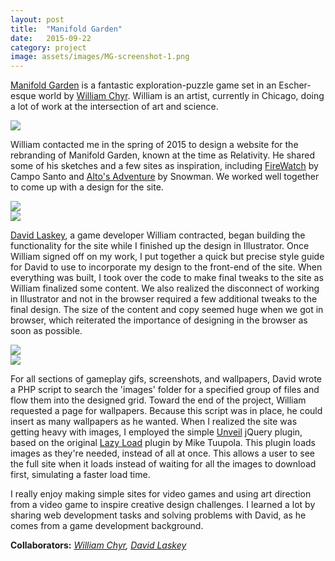 ```yaml
---
layout: post
title:  "Manifold Garden"
date:   2015-09-22
category: project
image: assets/images/MG-screenshot-1.png
---
```


[Manifold Garden](http://manifold.garden) is a fantastic exploration-puzzle game set in an Escher-esque world  by [William Chyr](http://williamchyr.com). William is an artist, currently in Chicago, doing a lot of work at the intersection of art and science. 

<img src="{{ site.baseurl }}/assets/images/MG-screenshot-1.png" class="img-responsive">

William contacted me in the spring of 2015 to design a website for the rebranding of Manifold Garden, known at the time as Relativity. He shared some of his sketches and a few sites as inspiration, including [FireWatch](http://firewatchgame.com) by Campo Santo and [Alto's Adventure](http://altosadventure.com) by Snowman. We worked well together to come up with a design for the site.

<div class="row">
<div class="col-sm-6 col-md-6 col-lg-6">
<img src="{{ site.baseurl }}/assets/images/MG-Layout-1.jpg" class="img-responsive">
</div>

<div class="col-sm-6 col-md-6 col-lg-6">
<img src="{{ site.baseurl }}/assets/images/MG-Layout-2.jpg" class="img-responsive">
</div>
</div>

[David Laskey](http://twitter.com/david_laskey), a game developer William contracted, began building the functionality for the site while I finished up the design in Illustrator. Once William signed off on my work, I put together a quick but precise style guide for David to use to incorporate my design to the front-end of the site. When everything was built, I took over the code to make final tweaks to the site as William finalized some content. We also realized the disconnect of working in Illustrator and not in the browser required a few additional tweaks to the final design. The size of the content and copy seemed huge when we got in browser, which reiterated the importance of designing in the browser as soon as possible. 

<div class="row">
<div class="col-sm-6 col-md-6 col-lg-6">
<img src="{{ site.baseurl }}/assets/images/MG-Layout-3.jpg" class="img-responsive">
</div>

<div class="col-sm-6 col-md-6 col-lg-6">
<img src="{{ site.baseurl }}/assets/images/MG-Layout-4.jpg" class="img-responsive">
</div>
</div>

For all sections of gameplay gifs, screenshots, and wallpapers, David wrote a PHP script to search the 'images' folder for a specified group of files and flow them into the designed grid. Toward the end of the project, William requested a page for wallpapers. Because this script was in place, he could insert as many wallpapers as he wanted. When I realized the site was getting heavy with images, I employed the simple [Unveil](http://luis-almeida.github.io/unveil/) jQuery plugin, based on the original [Lazy Load](http://www.appelsiini.net/projects/lazyload) plugin by Mike Tuupola. This plugin loads images as they're needed, instead of all at once. This allows a user to see the full site when it loads instead of waiting for all the images to download first, simulating a faster load time. 

I really enjoy making simple sites for video games and using art direction from a video game to inspire creative design challenges. I learned a lot by sharing web development tasks and solving problems with David, as he comes from a game development background.

**Collaborators:** *[William Chyr](http://williamchyr.com), [David Laskey](http://twitter.com/david_laskey)*